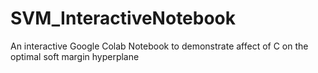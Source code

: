 # SVM_InteractiveNotebook
An interactive Google Colab Notebook to demonstrate affect of C on the optimal soft margin hyperplane
